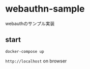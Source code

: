 # webauthn-sample

webauthのサンプル実装

## start

```shell
docker-compose up
```

`http://localhost` on browser
